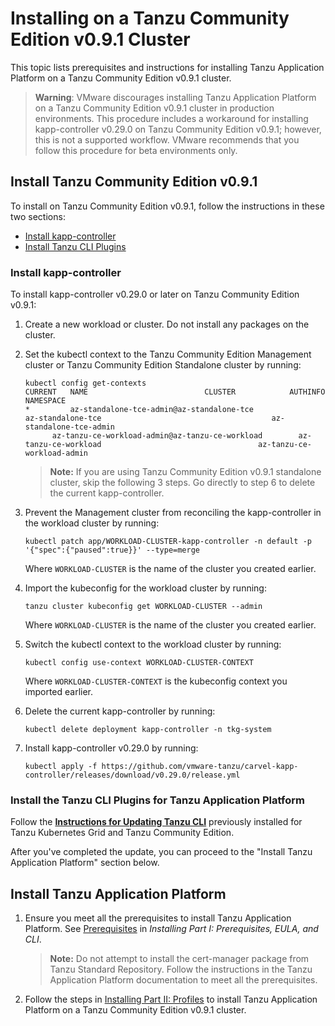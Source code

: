 # Installing on a Tanzu Community Edition v0.9.1 Cluster

This topic lists prerequisites and instructions for installing Tanzu Application Platform on a
Tanzu Community Edition v0.9.1 cluster.

> **Warning**: VMware discourages installing Tanzu Application Platform on a Tanzu Community Edition v0.9.1 cluster in production environments.
This procedure includes a workaround for installing kapp-controller v0.29.0 on Tanzu Community Edition v0.9.1; however, this is not a supported workflow. VMware recommends that you follow this procedure for beta
environments only.
<!-- What is meant by a "supported workflow"? And which isn't the supported workflow,
the workaround or putting kapp-controller v0.29.0 on Tanzu Community Edition v0.9.1? -->

## Install Tanzu Community Edition v0.9.1 

To install on Tanzu Community Edition v0.9.1, follow the instructions in these two sections:

+ [Install kapp-controller](#kapp-controller)
+ [Install Tanzu CLI Plugins](#tanzucli)


### <a id='kapp-controller'></a> Install kapp-controller

To install kapp-controller v0.29.0 or later on Tanzu Community Edition v0.9.1:

1. Create a new workload or cluster. Do not install any packages on the cluster.
1. Set the kubectl context to the Tanzu Community Edition Management cluster or Tanzu Community Edition Standalone cluster by running:

    ```console
    kubectl config get-contexts
    CURRENT   NAME                          CLUSTER            AUTHINFO           NAMESPACE
   *         az-standalone-tce-admin@az-standalone-tce              az-standalone-tce                                      az-standalone-tce-admin   
          az-tanzu-ce-workload-admin@az-tanzu-ce-workload        az-tanzu-ce-workload                                   az-tanzu-ce-workload-admin
    ```
    >**Note:** If you are using Tanzu Community Edition v0.9.1 standalone cluster, skip the following 3 steps. Go directly to step 6 to delete the current kapp-controller.
1. Prevent the Management cluster from reconciling the kapp-controller in the workload cluster by running: 

    ```console
    kubectl patch app/WORKLOAD-CLUSTER-kapp-controller -n default -p '{"spec":{"paused":true}}' --type=merge
    ```
    Where `WORKLOAD-CLUSTER` is the name of the cluster you created earlier.

1. Import the kubeconfig for the workload cluster by running:

    ```console
    tanzu cluster kubeconfig get WORKLOAD-CLUSTER --admin
    ```
    Where `WORKLOAD-CLUSTER` is the name of the cluster you created earlier.

1.  Switch the kubectl context to the workload cluster by running:

    ```console
    kubectl config use-context WORKLOAD-CLUSTER-CONTEXT
    ```
    Where `WORKLOAD-CLUSTER-CONTEXT` is the kubeconfig context you imported earlier. 

1. Delete the current kapp-controller by running:

    ```console
    kubectl delete deployment kapp-controller -n tkg-system
    ```

1. Install kapp-controller v0.29.0 by running:

    ```console
    kubectl apply -f https://github.com/vmware-tanzu/carvel-kapp-controller/releases/download/v0.29.0/release.yml
    ```


### <a id='tanzucli'></a> Install the Tanzu CLI Plugins for Tanzu Application Platform

Follow the **[Instructions for Updating Tanzu CLI](install-general.html#udpate-tkg-tce-tanzu-cli)** previously installed for Tanzu Kubernetes Grid and Tanzu Community Edition.

After you've completed the update, you can proceed to the "Install Tanzu Application Platform" section below.


## <a id='install-tap'></a>Install Tanzu Application Platform

1. Ensure you meet all the prerequisites to install Tanzu Application Platform.
See [Prerequisites](install-general.html#prereqs) in _Installing Part I: Prerequisites, EULA, and CLI_.

    > **Note:** Do not attempt to install the cert-manager package from Tanzu Standard Repository.
    Follow the instructions in the Tanzu Application Platform documentation to meet all the prerequisites.

1. Follow the steps in [Installing Part II: Profiles](install.md) to install
Tanzu Application Platform on a Tanzu Community Edition v0.9.1 cluster.

